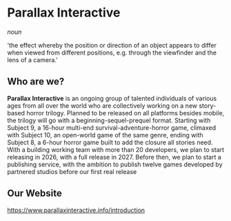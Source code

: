 # Parallax Interactive
*noun*

'the effect whereby the position or direction of an object appears to differ when viewed from different positions, e.g. through the viewfinder and the lens of a camera.'

## Who are we?
**Parallax Interactive** is an ongoing group of talented individuals of various ages from all over the world who are collectively working on a new story-based horror trilogy. Planned to be released on all platforms besides mobile, the trilogy will go with a beginning-sequel-prequel format. Starting with Subject 9, a 16-hour multi-end survival-adventure-horror game, climaxed with Subject 10, an open-world game of the same genre, ending with Subject 8, a 6-hour horror game built to add the closure all stories need. With a building working team with more than 20 developers, we plan to start releasing in 2026, with a full release in 2027. Before then, we plan to start a publishing service, with the ambition to publish twelve games developed by partnered studios before our first real release

## Our Website
https://www.parallaxinteractive.info/introduction
